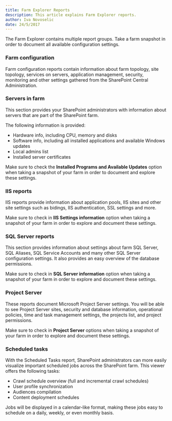 ```yaml
---
title: Farm Explorer Reports
description: This article explains Farm Explorer reports.
author: Iva Novoselic
date: 24/5/2017
---
```

The Farm Explorer contains multiple report groups. Take a farm snapshot in order to document all available configuration settings.

### Farm configuration
Farm configuration reports contain information about farm topology, site topology, services on servers, application management, security, monitoring and other settings gathered from the SharePoint Central Administration.

### Servers in farm
This section provides your SharePoint administrators with information about servers that are part of the SharePoint farm. 

The following information is provided:
  * Hardware info, including CPU, memory and disks
  * Software info, including all installed applications and available Windows updates
  * Local admins list
* Installed server certificates  

Make sure to check the __Installed Programs and Available Updates__ option when taking a snapshot of your farm in order to document and explore these settings.

### IIS reports
IIS reports provide information about application pools, IIS sites and other site settings such as bidings, IIS authentication, SSL settings and more.  

Make sure to check in __IIS Settings information__ option when taking a snapshot of your farm in order to explore and document these settings.

### SQL Server reports
This section provides information about settings about farm SQL Server, SQL Aliases, SQL Service Accounts and many other SQL Server configuration settings. It also provides an easy overview of the database permissions.

Make sure to check in __SQL Server information__ option when taking a snapshot of your farm in order to explore and document these settings.

### Project Server
These reports document Microsoft Project Server settings. You will be able to see Project Server sites, security and database information, operational policies, time and task management settings, the projects list, and project permissions. 

Make sure to check in __Project Server__ options when taking a snapshot of your farm in order to explore and document these settings.

### Scheduled tasks
With the Scheduled Tasks report, SharePoint administrators can more easily visualize important scheduled jobs across the SharePoint farm. This viewer offers the following tasks:

* Crawl schedule overview (full and incremental crawl schedules)
* User profile synchronization
* Audiences compilation
* Content deployment schedules

Jobs will be displayed in a calendar-like format, making these jobs easy to schedule on a daily, weekly, or even monthly basis.